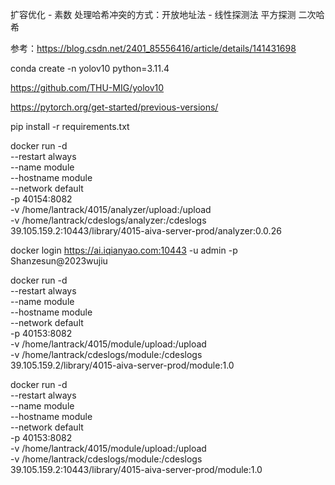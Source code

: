 扩容优化 - 素数
处理哈希冲突的方式：开放地址法 - 线性探测法  平方探测 二次哈希





参考：https://blog.csdn.net/2401_85556416/article/details/141431698

conda create -n yolov10 python=3.11.4

https://github.com/THU-MIG/yolov10 


https://pytorch.org/get-started/previous-versions/


pip install -r requirements.txt


docker run -d \
  --restart always \
  --name module \
  --hostname module \
  --network default \
  -p 40154:8082 \
  -v /home/lantrack/4015/analyzer/upload:/upload \
  -v /home/lantrack/cdeslogs/analyzer:/cdeslogs \
  39.105.159.2:10443/library/4015-aiva-server-prod/analyzer:0.0.26
  
  docker login https://ai.iqianyao.com:10443 -u admin -p Shanzesun@2023wujiu

docker run -d \
  --restart always \
  --name module \
  --hostname module \
  --network default \
  -p 40153:8082 \
  -v /home/lantrack/4015/module/upload:/upload \
  -v /home/lantrack/cdeslogs/module:/cdeslogs \
  39.105.159.2/library/4015-aiva-server-prod/module:1.0

docker run -d \
  --restart always \
  --name module \
  --hostname module \
  --network default \
  -p 40153:8082 \
  -v /home/lantrack/4015/module/upload:/upload \
  -v /home/lantrack/cdeslogs/module:/cdeslogs \
  39.105.159.2:10443/library/4015-aiva-server-prod/module:1.0